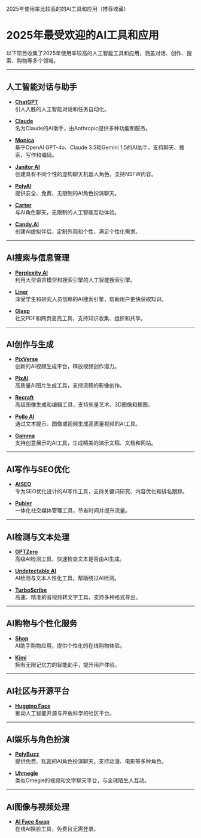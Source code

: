 2025年使用率比较高的的AI工具和应用（推荐收藏）

# 2025年最受欢迎的AI工具和应用

以下项目收集了2025年使用率较高的人工智能工具和应用，涵盖对话、创作、搜索、购物等多个领域。

---

## 人工智能对话与助手

- **[ChatGPT](https://chatgpt.com)**  
  引人入胜的人工智能对话和任务自动化。

- **[Claude](https://claude.ai/)**  
  名为Claude的AI助手，由Anthropic提供多种功能和服务。

- **[Monica](https://monica.im/)**  
  基于OpenAI GPT-4o、Claude 3.5和Gemini 1.5的AI助手，支持聊天、搜索、写作和编码。

- **[Janitor AI](https://janitorai.com/)**  
  创建具有不同个性的虚构聊天机器人角色，支持NSFW内容。

- **[PolyAI](https://polyai.ai/&utm_medium=referral)**  
  提供安全、免费、无限制的AI角色扮演聊天。

- **[Carter](https://www.carter.chat/)**  
  与AI角色聊天，无限制的人工智能互动体验。

- **[Candy.AI](https://candy.ai/)**  
  创建AI虚拟伴侣，定制外观和个性，满足个性化需求。

---

## AI搜索与信息管理

- **[Perplexity AI](https://www.perplexity.ai/)**  
  利用大型语言模型和搜索引擎的人工智能搜索引擎。

- **[Liner](https://getliner.com/)**  
  深受学生和研究人员信赖的AI搜索引擎，帮助用户更快获取知识。

- **[Glasp](https://glasp.co/)**  
  社交PDF和网页高亮工具，支持知识收集、组织和共享。

---

## AI创作与生成

- **[PixVerse](https://app.pixverse.ai/onboard)**  
  创新的AI视频生成平台，释放视频创作潜力。

- **[PixAI](https://pixai.art/)**  
  高质量AI图片生成工具，支持流畅的影像创作。

- **[Recraft](https://www.recraft.ai/)**  
  高级图像生成和编辑工具，支持矢量艺术、3D图像和插图。

- **[Pollo AI](https://pollo.ai/)**  
  通过文本提示、图像或视频生成高质量视频的AI工具。

- **[Gamma](https://gamma.app/zh-cn)**  
  支持创意展示的AI工具，生成精美的演示文稿、文档和网站。

---

## AI写作与SEO优化

- **[AISEO](https://aiseo.ai/)**  
  专为SEO优化设计的AI写作工具，支持关键词研究、内容优化和排名跟踪。

- **[Publer](https://publer.io/)**  
  一体化社交媒体管理工具，节省时间并提升流量。

---

## AI检测与文本处理

- **[GPTZero](https://gptzero.me/)**  
  高级AI检测工具，快速检查文本是否由AI生成。

- **[Undetectable AI](https://undetectable.ai/)**  
  AI检测与文本人性化工具，帮助绕过AI检测。

- **[TurboScribe](https://turboscribe.ai/)**  
  高速、精准的音视频转文字工具，支持多种格式导出。

---

## AI购物与个性化服务

- **[Shop](https://shop.app/)**  
  AI助手购物应用，提供个性化的在线购物体验。

- **[Kimi](https://kimi.moonshot.cn/)**  
  拥有无限记忆力的智能助手，提升用户体验。

---

## AI社区与开源平台

- **[Hugging Face](https://huggingface.co/)**  
  推动人工智能开源与开放科学的社区平台。

---

## AI娱乐与角色扮演

- **[PolyBuzz](https://www.polybuzz.ai/)**  
  提供免费、私密的AI角色扮演聊天，支持动漫、电影等多种角色。

- **[Uhmegle](https://uhmegle.com/)**  
  类似Omegle的视频和文字聊天平台，与全球陌生人互动。

---

## AI图像与视频处理

- **[AI Face Swap](https://aifaceswap.io/)**  
  在线AI换脸工具，免费且无需登录。

